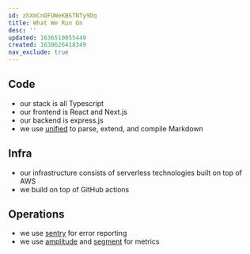 ```yaml
---
id: zhXmCnOFUWeKBSTNTy9Dq
title: What We Run On
desc: ''
updated: 1636510055449
created: 1630626418349
nav_exclude: true
---
```



## Code
- our stack is all Typescript
- our frontend is React and Next.js
- our backend is express.js
- we use [unified](https://unifiedjs.com/) to parse, extend, and compile Markdown

## Infra
- our infrastructure consists of serverless technologies built on top of AWS
- we build on top of GitHub actions

## Operations
- we use [sentry](https://sentry.io/for/javascript/) for error reporting
- we use [amplitude](https://amplitude.com/) and [segment](https://segment.com/) for metrics
